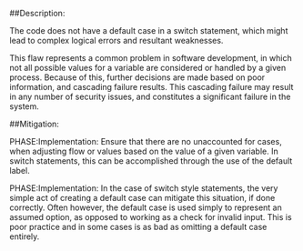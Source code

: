 ##Description:

The code does not have a default case in a switch statement, which might lead to complex logical errors and resultant weaknesses.

This flaw represents a common problem in software development, in which not all possible values for a variable are considered or handled by a given process. Because of this, further decisions are made based on poor information, and cascading failure results. This cascading failure may result in any number of security issues, and constitutes a significant failure in the system.

##Mitigation:


PHASE:Implementation:
Ensure that there are no unaccounted for cases, when adjusting flow or values based on the value of a given variable. In switch statements, this can be accomplished through the use of the default label.

PHASE:Implementation:
In the case of switch style statements, the very simple act of creating a default case can mitigate this situation, if done correctly. Often however, the default case is used simply to represent an assumed option, as opposed to working as a check for invalid input. This is poor practice and in some cases is as bad as omitting a default case entirely.

